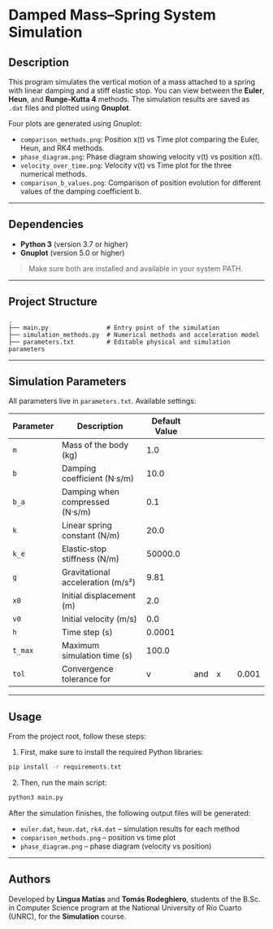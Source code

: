 # Damped Mass–Spring System Simulation

&#x20;

## Description

This program simulates the vertical motion of a mass attached to a spring with linear damping and a stiff elastic stop. You can view between the **Euler**, **Heun**, and **Runge-Kutta 4** methods. The simulation results are saved as `.dat` files and plotted using **Gnuplot**.

Four plots are generated using Gnuplot:

- `comparison_methods.png`: Position x(t) vs Time plot comparing the Euler, Heun, and RK4 methods.
- `phase_diagram.png`: Phase diagram showing velocity v(t) vs position x(t).
- `velocity_over_time.png`: Velocity v(t) vs Time plot for the three numerical methods.
- `comparison_b_values.png`: Comparison of position evolution for different values of the damping coefficient b.

---

## Dependencies

- **Python 3** (version 3.7 or higher)
- **Gnuplot** (version 5.0 or higher)

> Make sure both are installed and available in your system PATH.

---

## Project Structure

```
.
├── main.py                # Entry point of the simulation
├── simulation_methods.py  # Numerical methods and acceleration model
├── parameters.txt         # Editable physical and simulation parameters
```

---

## Simulation Parameters

All parameters live in `parameters.txt`. Available settings:

| Parameter | Description                       | Default Value |     |     |     |       |
| --------- | --------------------------------- | ------------- | --- | --- | --- | ----- |
| `m`       | Mass of the body (kg)             | 1.0           |     |     |     |       |
| `b`       | Damping coefficient (N·s/m)       | 10.0          |     |     |     |       |
| `b_a`     | Damping when compressed (N·s/m)   | 0.1           |     |     |     |       |
| `k`       | Linear spring constant (N/m)      | 20.0          |     |     |     |       |
| `k_e`     | Elastic‐stop stiffness (N/m)      | 50000.0       |     |     |     |       |
| `g`       | Gravitational acceleration (m/s²) | 9.81          |     |     |     |       |
| `x0`      | Initial displacement (m)          | 2.0           |     |     |     |       |
| `v0`      | Initial velocity (m/s)            | 0.0           |     |     |     |       |
| `h`       | Time step (s)                     | 0.0001        |     |     |     |       |
| `t_max`   | Maximum simulation time (s)       | 100.0         |     |     |     |       |
| `tol`     | Convergence tolerance for         | v             | and | x   |     | 0.001 |

---

## Usage

From the project root, follow these steps:

1. First, make sure to install the required Python libraries:

```bash
pip install -r requirements.txt
```

2. Then, run the main script:

```bash
python3 main.py
```

After the simulation finishes, the following output files will be generated:

- `euler.dat`, `heun.dat`, `rk4.dat` – simulation results for each method
- `comparison_methods.png` – position vs time plot
- `phase_diagram.png` – phase diagram (velocity vs position)

---

## Authors

Developed by **Lingua Matías** and **Tomás Rodeghiero**, students of the B.Sc. in Computer Science program at the National University of Río Cuarto (UNRC), for the **Simulation** course.
